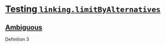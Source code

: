 # [Testing `linking.limitByAlternatives`](#testing-linkinglimitbyalternatives)

## [Ambiguous](#ambiguous)

Definition 3
